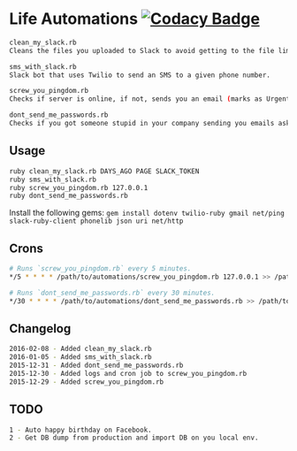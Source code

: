 # Life Automations [![Codacy Badge](https://api.codacy.com/project/badge/grade/8fe531631b424c1b876c2bf6c06b90b8)](https://www.codacy.com/app/wildlifechorus/Automations)

```sh
clean_my_slack.rb
Cleans the files you uploaded to Slack to avoid getting to the file limit.

sms_with_slack.rb
Slack bot that uses Twilio to send an SMS to a given phone number.

screw_you_pingdom.rb
Checks if server is online, if not, sends you an email (marks as Urgent) and sends you an SMS using Twilio.

dont_send_me_passwords.rb
Checks if you got someone stupid in your company sending you emails asking for passwords in plain text.
```

## Usage

```sh
ruby clean_my_slack.rb DAYS_AGO PAGE SLACK_TOKEN
ruby sms_with_slack.rb
ruby screw_you_pingdom.rb 127.0.0.1
ruby dont_send_me_passwords.rb
```

Install the following gems: ```gem install dotenv twilio-ruby gmail net/ping slack-ruby-client phonelib json uri net/http```

## Crons

```sh
# Runs `screw_you_pingdom.rb` every 5 minutes.
*/5 * * * * /path/to/automations/screw_you_pingdom.rb 127.0.0.1 >> /path/to/automations/logs/screw_you_pingdom.log 2>&1

# Runs `dont_send_me_passwords.rb` every 30 minutes.
*/30 * * * * /path/to/automations/dont_send_me_passwords.rb >> /path/to/automations/logs/dont_send_me_passwords.log 2>&1
```

## Changelog

```sh
2016-02-08 - Added clean_my_slack.rb
2016-01-05 - Added sms_with_slack.rb
2015-12-31 - Added dont_send_me_passwords.rb
2015-12-30 - Added logs and cron job to screw_you_pingdom.rb
2015-12-29 - Added screw_you_pingdom.rb
```

## TODO

```sh
1 - Auto happy birthday on Facebook.
2 - Get DB dump from production and import DB on you local env.
```
